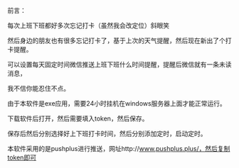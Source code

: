 前言：

每次上班下班都好多次忘记打卡（虽然我会改定位）斜眼笑

然后身边的朋友也有很多忘记打卡了，基于上次的天气提醒，然后现在新出了个打卡提醒。

可以设置每天固定时间微信推送上班下班什么时间提醒，提醒后微信就有一条未读消息，

我不信你能忍住不点。

由于本软件是exe应用，需要24小时挂机在windows服务器上面才能正常运行。

下载软件后打开，然后需要填入token，然后保存。

保存后然后分别选择好上下班打卡时间，然后分别添加定时，启动定时。

本软件采用的是pushplus进行推送，网址http://www.pushplus.plus/，然后复制token即可